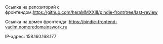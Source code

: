Ссылка на репозиторий с фронтендом:https://github.com/heraMMXXIII/pindie-front/tree/last-review

Ссылка на домен фронтенда: https://pindie-frontend-vadim.nomoredomainswork.ru

IP-адрес: 158.160.168.177